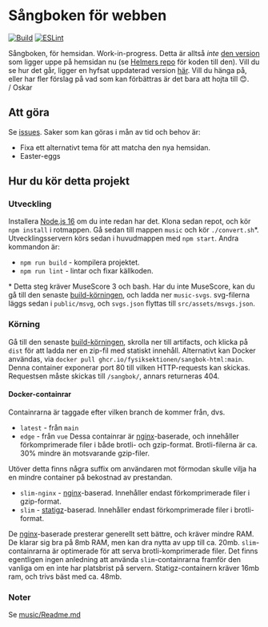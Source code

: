 # Sångboken för webben
[![Build](https://github.com/Fysiksektionen/sangbok-html/actions/workflows/build-vue.yml/badge.svg?branch=vue)](https://github.com/Fysiksektionen/sangbok-html/actions/workflows/build-vue.yml) [![ESLint](https://github.com/Fysiksektionen/sangbok-html/actions/workflows/lint.yml/badge.svg?branch=vue)](https://github.com/Fysiksektionen/sangbok-html/actions/workflows/lint.yml)

Sångboken, för hemsidan. Work-in-progress. Detta är alltså _inte_ [den version](https://f.kth.se/sangbok/) som ligger uppe på hemsidan nu (se [Helmers repo](https://github.com/HelmerNylen/sangbok-f) för koden till den). Vill du se hur det går, ligger en hyfsat uppdaterad version [här](https://f-sangbok-3cf6d8.netlify.app). Vill du hänga på, eller har fler förslag på vad som kan förbättras är det bara att hojta till 😊.  
/ Oskar

## Att göra
Se [issues](https://github.com/Fysiksektionen/sangbok-html/issues). Saker som kan göras i mån av tid och behov är:
* Fixa ett alternativt tema för att matcha den nya hemsidan.
* Easter-eggs

## Hur du kör detta projekt
### Utveckling
Installera [Node.js 16](https://nodejs.org) om du inte redan har det. Klona sedan repot, och kör `npm install` i rotmappen. Gå sedan till mappen `music` och kör `./convert.sh`*. Utvecklingsservern körs sedan i huvudmappen med `npm start`. Andra kommandon är:
* `npm run build` - kompilera projektet.
* `npm run lint` - lintar och fixar källkoden.

\* Detta steg kräver MuseScore 3 och bash. Har du inte MuseScore, kan du gå till den senaste [build-körningen](https://github.com/Fysiksektionen/sangbok-html/actions/workflows/build-vue.yml), och ladda ner `music-svgs`. svg-filerna läggs sedan i `public/msvg`, och `svgs.json` flyttas till `src/assets/msvgs.json`.

### Körning
Gå till den senaste [build-körningen](https://github.com/Fysiksektionen/sangbok-html/actions/workflows/build-vue.yml), skrolla ner till artifacts, och klicka på `dist` för att ladda ner en zip-fil med statiskt innehåll. Alternativt kan Docker användas, via `docker pull ghcr.io/fysiksektionen/sangbok-html:main`. Denna container exponerar port 80 till vilken HTTP-requests kan skickas. Requestsen måste skickas till `/sangbok/`, annars returneras 404.

#### Docker-containrar
Containrarna är taggade efter vilken branch de kommer från, dvs.
* `latest` - från `main`
* `edge` - från `vue`
Dessa containrar är [nginx](https://www.nginx.com)-baserade, och innehåller förkomprimerade filer i både brotli- och gzip-format. Brotli-filerna är ca. 30% mindre än motsvarande gzip-filer.

Utöver detta finns några suffix om användaren mot förmodan skulle vilja ha en mindre container på bekostnad av prestandan.
* `slim-nginx` - [nginx](https://www.nginx.com)-baserad. Innehåller endast förkomprimerade filer i gzip-format.
* `slim` - [statigz](https://pkg.go.dev/github.com/vearutop/statigz)-baserad. Innehåller endast förkomprimerade filer i brotli-format. 

De [nginx](https://www.nginx.com)-baserade presterar generellt sett bättre, och kräver mindre RAM. De klarar sig bra på 8mb RAM, men kan dra nytta av upp till ca. 20mb. `slim`-containrarna är optimerade för att serva brotli-komprimerade filer. Det finns egentligen ingen anledning att använda `slim`-containrarna framför den vanliga om en inte har platsbrist på servern. Statigz-containern kräver 16mb ram, och trivs bäst med ca. 48mb.

<!-- See [Configuration Reference](https://cli.vuejs.org/config/). -->

### Noter
Se [music/Readme.md](music/Readme.md)
